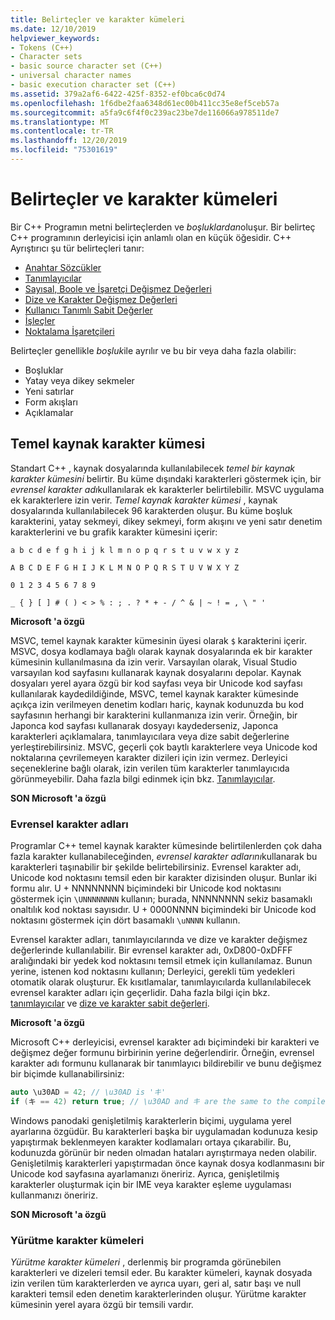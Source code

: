 ```yaml
---
title: Belirteçler ve karakter kümeleri
ms.date: 12/10/2019
helpviewer_keywords:
- Tokens (C++)
- Character sets
- basic source character set (C++)
- universal character names
- basic execution character set (C++)
ms.assetid: 379a2af6-6422-425f-8352-ef0bca6c0d74
ms.openlocfilehash: 1f6dbe2faa6348d61ec00b411cc35e8ef5ceb57a
ms.sourcegitcommit: a5fa9c6f4f0c239ac23be7de116066a978511de7
ms.translationtype: MT
ms.contentlocale: tr-TR
ms.lasthandoff: 12/20/2019
ms.locfileid: "75301619"
---
```

# <a name="tokens-and-character-sets"></a>Belirteçler ve karakter kümeleri

Bir C++ Programın metni belirteçlerden ve *boşluklardan*oluşur. Bir belirteç C++ programının derleyicisi için anlamlı olan en küçük öğesidir. C++ Ayrıştırıcı şu tür belirteçleri tanır:

- [Anahtar Sözcükler](../cpp/keywords-cpp.md)
- [Tanımlayıcılar](../cpp/identifiers-cpp.md)
- [Sayısal, Boole ve İşaretçi Değişmez Değerleri](../cpp/numeric-boolean-and-pointer-literals-cpp.md)
- [Dize ve Karakter Değişmez Değerleri](../cpp/string-and-character-literals-cpp.md)
- [Kullanıcı Tanımlı Sabit Değerler](../cpp/user-defined-literals-cpp.md)
- [İşleçler](../cpp/cpp-built-in-operators-precedence-and-associativity.md)
- [Noktalama İşaretçileri](../cpp/punctuators-cpp.md)

Belirteçler genellikle *boşluk*ile ayrılır ve bu bir veya daha fazla olabilir:

- Boşluklar
- Yatay veya dikey sekmeler
- Yeni satırlar
- Form akışları
- Açıklamalar

## <a name="basic-source-character-set"></a>Temel kaynak karakter kümesi

Standart C++ , kaynak dosyalarında kullanılabilecek *temel bir kaynak karakter kümesini* belirtir. Bu küme dışındaki karakterleri göstermek için, bir *evrensel karakter adı*kullanılarak ek karakterler belirtilebilir. MSVC uygulama ek karakterlere izin verir. *Temel kaynak karakter kümesi* , kaynak dosyalarında kullanılabilecek 96 karakterden oluşur. Bu küme boşluk karakterini, yatay sekmeyi, dikey sekmeyi, form akışını ve yeni satır denetim karakterlerini ve bu grafik karakter kümesini içerir:

`a b c d e f g h i j k l m n o p q r s t u v w x y z`

`A B C D E F G H I J K L M N O P Q R S T U V W X Y Z`

`0 1 2 3 4 5 6 7 8 9`

`_ { } [ ] # ( ) < > % : ; . ? * + - / ^ & | ~ ! = , \ " '`

**Microsoft 'a özgü**

MSVC, temel kaynak karakter kümesinin üyesi olarak `$` karakterini içerir. MSVC, dosya kodlamaya bağlı olarak kaynak dosyalarında ek bir karakter kümesinin kullanılmasına da izin verir. Varsayılan olarak, Visual Studio varsayılan kod sayfasını kullanarak kaynak dosyalarını depolar. Kaynak dosyaları yerel ayara özgü bir kod sayfası veya bir Unicode kod sayfası kullanılarak kaydedildiğinde, MSVC, temel kaynak karakter kümesinde açıkça izin verilmeyen denetim kodları hariç, kaynak kodunuzda bu kod sayfasının herhangi bir karakterini kullanmanıza izin verir. Örneğin, bir Japonca kod sayfası kullanarak dosyayı kaydederseniz, Japonca karakterleri açıklamalara, tanımlayıcılara veya dize sabit değerlerine yerleştirebilirsiniz. MSVC, geçerli çok baytlı karakterlere veya Unicode kod noktalarına çevrilemeyen karakter dizileri için izin vermez. Derleyici seçeneklerine bağlı olarak, izin verilen tüm karakterler tanımlayıcıda görünmeyebilir. Daha fazla bilgi edinmek için bkz. [Tanımlayıcılar](../cpp/identifiers-cpp.md).

**SON Microsoft 'a özgü**

### <a name="universal-character-names"></a>Evrensel karakter adları

Programlar C++ temel kaynak karakter kümesinde belirtilenlerden çok daha fazla karakter kullanabileceğinden, *evrensel karakter adlarını*kullanarak bu karakterleri taşınabilir bir şekilde belirtebilirsiniz. Evrensel karakter adı, Unicode kod noktasını temsil eden bir karakter dizisinden oluşur.  Bunlar iki formu alır. U + NNNNNNNN biçimindeki bir Unicode kod noktasını göstermek için `\UNNNNNNNN` kullanın; burada, NNNNNNNN sekiz basamaklı onaltılık kod noktası sayısıdır. U + 0000NNNN biçimindeki bir Unicode kod noktasını göstermek için dört basamaklı `\uNNNN` kullanın.

Evrensel karakter adları, tanımlayıcılarında ve dize ve karakter değişmez değerlerinde kullanılabilir. Bir evrensel karakter adı, 0xD800-0xDFFF aralığındaki bir yedek kod noktasını temsil etmek için kullanılamaz. Bunun yerine, istenen kod noktasını kullanın; Derleyici, gerekli tüm yedekleri otomatik olarak oluşturur. Ek kısıtlamalar, tanımlayıcılarda kullanılabilecek evrensel karakter adları için geçerlidir. Daha fazla bilgi için bkz. [tanımlayıcılar](../cpp/identifiers-cpp.md) ve [dize ve karakter sabit değerleri](../cpp/string-and-character-literals-cpp.md).

**Microsoft 'a özgü**

Microsoft C++ derleyicisi, evrensel karakter adı biçimindeki bir karakteri ve değişmez değer formunu birbirinin yerine değerlendirir. Örneğin, evrensel karakter adı formunu kullanarak bir tanımlayıcı bildirebilir ve bunu değişmez bir biçimde kullanabilirsiniz:

```cpp
auto \u30AD = 42; // \u30AD is 'キ'
if (キ == 42) return true; // \u30AD and キ are the same to the compiler
```

Windows panodaki genişletilmiş karakterlerin biçimi, uygulama yerel ayarlarına özgüdür. Bu karakterleri başka bir uygulamadan kodunuza kesip yapıştırmak beklenmeyen karakter kodlamaları ortaya çıkarabilir. Bu, kodunuzda görünür bir neden olmadan hataları ayrıştırmaya neden olabilir. Genişletilmiş karakterleri yapıştırmadan önce kaynak dosya kodlanmasını bir Unicode kod sayfasına ayarlamanızı öneririz. Ayrıca, genişletilmiş karakterler oluşturmak için bir IME veya karakter eşleme uygulaması kullanmanızı öneririz.

**SON Microsoft 'a özgü**

### <a name="execution-character-sets"></a>Yürütme karakter kümeleri

*Yürütme karakter kümeleri* , derlenmiş bir programda görünebilen karakterleri ve dizeleri temsil eder. Bu karakter kümeleri, kaynak dosyada izin verilen tüm karakterlerden ve ayrıca uyarı, geri al, satır başı ve null karakteri temsil eden denetim karakterlerinden oluşur. Yürütme karakter kümesinin yerel ayara özgü bir temsili vardır.
